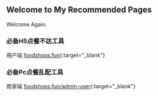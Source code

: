 ## Welcome to My Recommended Pages

Welcome Again.

### 必备H5点餐不达工具

用户端 [foodshops.fun](https://foodshops.fun){:target="_blank"}

### 必备Pc点餐乱配工具

商家端 [foodshops.fun/admin-user](https://foodshops.fun/admin-user){:target="_blank"}
